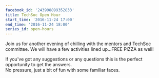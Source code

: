 ```yaml
---
facebook_id: '243998899352833'
title: TechSoc Open Hour
start_time: '2016-11-24 17:00'
end_time: '2016-11-24 18:00'
series_id: open-hours
---
```


Join us for another evening of chilling with the mentors and TechSoc committee. We will have a few activities lined up...FREE PIZZA as well!  
  
If you've got any suggestions or any questions this is the perfect opportunity to get the answers.  
No pressure, just a bit of fun with some familiar faces.